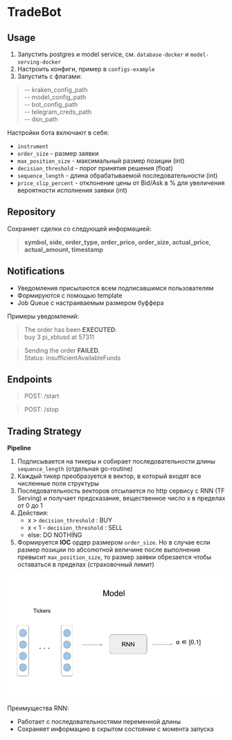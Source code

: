 # TradeBot

## Usage

1. Запустить postgres и model service, cм. `database-docker` и `model-serving-docker`
2. Настроить конфиги, пример в `configs-example`
3. Запустить с флагами:
> -- kraken_config_path \
> -- model_config_path \
> -- bot_config_path \
> -- telegram_creds_path \
> -- dsn_path

Настройки бота включают в себя:

- `instrument`
- `order_size` - размер заявки
- `max_position_size` - максимальный размер позиции (int)
- `decision_threshold` - порог принятия решения (float)
- `sequence_length` - длина обрабатываемой последовательности (int)
- `price_slip_percent` - отклонение цены от Bid/Ask в % для увеличения вероятности исполнения заявки (int)

## Repository

Сохраняет сделки со следующей информацией:
> **symbol, side, order_type, order_price, order_size, actual_price, actual_amount, timestamp**

## Notifications

- Уведомления присылаются всем подписавшимся пользователям
- Формируются с помощью template
- Job Queue c настраиваемым размером буффера

Примеры уведомлений:

> The order has been **EXECUTED**: \
> buy 3 pi_xbtusd at 57311

> Sending the order **FAILED.** \
> Status: insufficientAvailableFunds



## Endpoints

> POST: /start

> POST: /stop


## Trading Strategy

**Pipeline**

1. Подписывается на тикеры и собирает последовательности длины `sequence_length` (отдельная go-routine)
2. Каждый тикер преобразуется в вектор, в который входят все численные поля структуры
3. Последовательность векторов отсылается по http сервису с RNN (TF Serving) и получает предсказание,
вещественное число x в пределах от 0 до 1
4. Действия:
   - x > `decision_threshold` : BUY
   - x < 1 - `decision_threshold` : SELL
   - else: DO NOTHING
5. Формируется **IOC** ордер размером `order_size`. 
Но в случае если размер позиции по абсолютной величине после выполнения превысит `max_position_size`, то размер заявки обрезается чтобы оставаться в пределах
(страховочный лимит)



!["model"](model.png)

Преимущества RNN:
- Работает с последовательностями переменной длины
- Сохраняет информацию в скрытом состоянии с момента запуска
